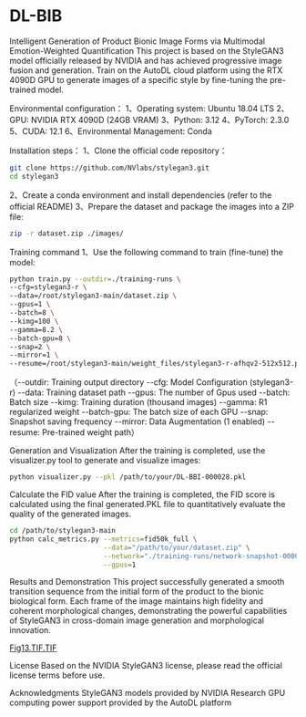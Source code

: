# DL-BIB
Intelligent Generation of Product Bionic Image Forms via Multimodal Emotion-Weighted Quantification
This project is based on the StyleGAN3 model officially released by NVIDIA and has achieved progressive image fusion and generation. Train on the AutoDL cloud platform using the RTX 4090D GPU to generate images of a specific style by fine-tuning the pre-trained model.

Environmental configuration：
1、Operating system: Ubuntu 18.04 LTS
2、GPU: NVIDIA RTX 4090D (24GB VRAM)
3、Python: 3.12
4、PyTorch: 2.3.0
5、CUDA: 12.1
6、Environmental Management: Conda

Installation steps：
1、Clone the official code repository：
```bash
git clone https://github.com/NVlabs/stylegan3.git
cd stylegan3
```
2、Create a conda environment and install dependencies (refer to the official README)
3、Prepare the dataset and package the images into a ZIP file:
```bash
zip -r dataset.zip ./images/
```

Training command
1、Use the following command to train (fine-tune) the model:
```bash
python train.py --outdir=./training-runs \
--cfg=stylegan3-r \
--data=/root/stylegan3-main/dataset.zip \
--gpus=1 \
--batch=8 \
--kimg=100 \
--gamma=8.2 \
--batch-gpu=8 \
--snap=2 \
--mirror=1 \
--resume=/root/stylegan3-main/weight_files/stylegan3-r-afhqv2-512x512.pkl
```
（--outdir: Training output directory
--cfg: Model Configuration (stylegan3-r)
--data: Training dataset path
--gpus: The number of Gpus used
--batch: Batch size
--kimg: Training duration (thousand images)
--gamma: R1 regularized weight
--batch-gpu: The batch size of each GPU
--snap: Snapshot saving frequency
--mirror: Data Augmentation (1 enabled)
--resume: Pre-trained weight path）

Generation and Visualization
After the training is completed, use the visualizer.py tool to generate and visualize images:
```bash
python visualizer.py --pkl /path/to/your/DL-BBI-000028.pkl
```

Calculate the FID value
After the training is completed, the FID score is calculated using the final generated.PKL file to quantitatively evaluate the quality of the generated images.
```bash
cd /path/to/stylegan3-main
python calc_metrics.py --metrics=fid50k_full \
                       --data="/path/to/your/dataset.zip" \
                       --network="./training-runs/network-snapshot-000028.pkl" \
                       --gpus=1
```

Results and Demonstration
This project successfully generated a smooth transition sequence from the initial form of the product to the bionic biological form. Each frame of the image maintains high fidelity and coherent morphological changes, demonstrating the powerful capabilities of StyleGAN3 in cross-domain image generation and morphological innovation.

[Fig13.TIF.TIF](https://github.com/user-attachments/files/21891843/Fig13.TIF.TIF)

License
Based on the NVIDIA StyleGAN3 license, please read the official license terms before use.

Acknowledgments
StyleGAN3 models provided by NVIDIA Research
GPU computing power support provided by the AutoDL platform
